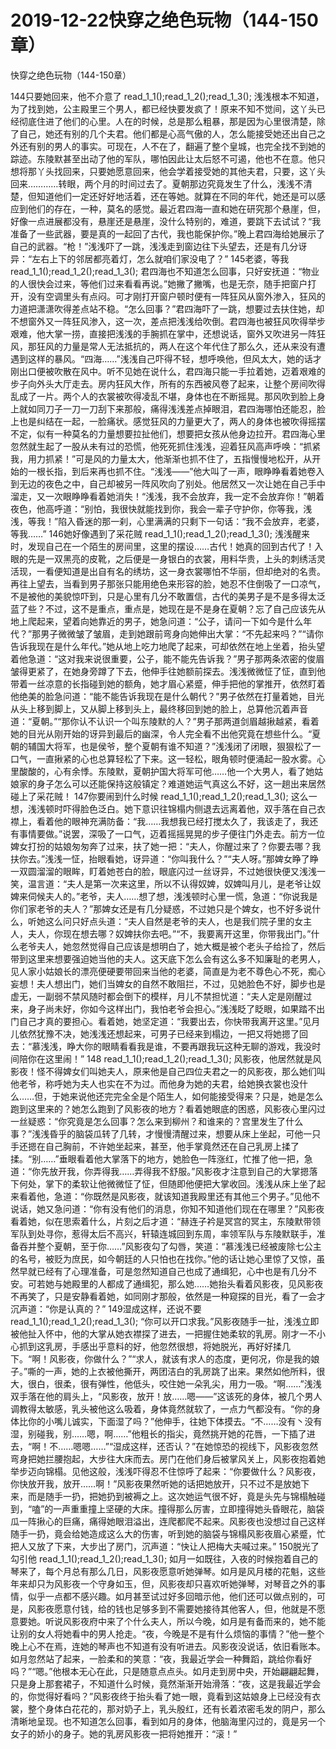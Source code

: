 # 2019-12-22快穿之绝色玩物（144-150章）



快穿之绝色玩物（144-150章）



144只要她回来，他不介意了											read_1_1();read_1_2();read_1_3();				浅浅根本不知道，为了找到她，公主殿里三个男人，都已经快要发疯了！原来不知不觉间，这丫头已经彻底住进了他们的心里。人在的时候，总是那么粗暴，那是因为心里很清楚，除了自己，她还有别的几个夫君。他们都是心高气傲的人，怎么能接受她还出自己之外还有别的男人的事实。可现在，人不在了，翻遍了整个皇城，也完全找不到她的踪迹。东陵默甚至出动了他的军队，哪怕因此让太后怒不可遏，他也不在意。他只想将那丫头找回来，只要她愿意回来，他会学着接受她的其他夫君，只要，这丫头回来…………转眼，两个月的时间过去了。夏朝那边究竟发生了什么，浅浅不清楚，但知道他们一定还好好地活着，还在等她。就算在不同的年代，她还是可以感应到他们的存在，一种，莫名的感觉。最近君四海一直和她在研究那个悬崖，但，好像一点进展都没有，悬崖还是悬崖，没什么特别的，难道，要跳下去试试？“我准备了一些武器，要是真的一起回了古代，我也能保护你。”晚上君四海给她展示了自己的武器。“枪！”浅浅吓了一跳，浅浅走到窗边往下头望去，还是有几分讶异：“左右上下的邻居都亮着灯，怎么就咱们家没电了？” 145老婆，等我											read_1_1();read_1_2();read_1_3();				君四海也不知道怎么回事，只好安抚道：“物业的人很快会过来，等他们过来看看再说。”她撇了撇嘴，也是无奈，随手把窗户打开，没有空调里头有点闷。可才刚打开窗户顿时便有一阵狂风从窗外渗入，狂风的力道把潇潇吹得差点站不稳。“怎么回事？”君四海吓了一跳，想要过去扶住她，却不想窗外又一阵狂风渗入，这一次，差点把浅浅给吹倒。君四海也被狂风吹得举步艰难，他大掌一捞，直接把浅浅的手腕抓在掌中，还想说话，窗外又吹进另一阵狂风，那狂风的力量是常人无法抵抗的，两人在这个年代住了那么久，还从来没有遭遇到这样的暴风。“四海……”浅浅自己吓得不轻，想呼唤他，但风太大，她的话才刚出口便被吹散在风中。听不见她在说什么，君四海只能一手拉着她，迈着艰难的步子向外头大厅走去。房内狂风大作，所有的东西被风卷了起来，让整个房间吹得乱成了一片。两个人的衣裳被吹得凌乱不堪，身体也在不断摇晃。那风吹到脸上身上就如同刀子一刀一刀刮下来那般，痛得浅浅差点掉眼泪，君四海哪怕还能忍，脸上也是纠结在一起，一脸痛状。感觉狂风的力量更大了，两人的身体也被吹得摇摆不定，似有一种莫名的力量想要拉扯他们，想要把女孩从他身边拉开。君四海心里忽然就生起了一股从未有过的恐慌，他死死抓住浅浅，迎着狂风高声呼唤：“抓紧我，用力抓紧！”可是风的力量太大，他渐渐也抓不住了，五指慢慢地松开，从开始的一根长指，到后来再也抓不住。“浅浅——”他大叫了一声，眼睁睁看着她卷入到无边的夜色之中，自己却被另一阵风吹向了别处。他居然又一次让她在自己手中溜走，又一次眼睁睁看着她消失！“浅浅，我不会放弃，我一定不会放弃你！”朝着夜色，他高呼道：“别怕，我很快就能找到你，我会一辈子守护你，你等我，浅浅，等我！”陷入昏迷的那一刹，心里满满的只剩下一句话：“我不会放弃，老婆，等我……” 146她好像遇到了采花贼											read_1_1();read_1_2();read_1_3();				浅浅醒来时，发现自己在一个陌生的房间里，这里的摆设……古代！她真的回到古代了！入眼的先是一双黑亮的皮靴，之后便是一身银白的衣裳，用料华贵，上头的刺绣活灵活现，一看便知道是出自有名的绣坊，这一身衣裳哪怕不华丽，但却绝对的名贵。再往上望去，当看到男子那张只能用绝色来形容的脸，她忍不住倒吸了一口凉气，不是被他的美貌惊吓到，只是心里有几分不敢置信，古代的美男子是不是多得太泛蓝了些？不过，这不是重点，重点是，她现在是不是身在夏朝？忘了自己应该先从地上爬起来，望着向她靠近的男子，她急问道：“公子，请问一下如今是什么年代？”那男子微微皱了皱眉，走到她跟前弯身向她伸出大掌：“不先起来吗？”“请你告诉我现在是什么年代。”她从地上吃力地爬了起来，可却依然在地上坐着，抬头望着他急道：“这对我来说很重要，公子，能不能先告诉我？”男子那两条浓密的俊眉皱得更紧了，在她身旁蹲了下去，他伸手往她额前探去。浅浅微微怔了怔，直到他带着一丝凉意的长指碰到她的额角，她才眉心紧蹙，伸手把他的掌推开，依然盯着他绝美的脸急问道：“能不能告诉我现在是什么朝代？”男子依然在打量着她，目光从头上移到脚上，又从脚上移到头上，最终移回到她的脸上，总算他沉着声音道：“夏朝。”“那你认不认识一个叫东陵默的人？”男子那两道剑眉越揪越紧，看着她的目光从刚开始的讶异到最后的幽深，令人完全看不出他究竟在想些什么。“夏朝的辅国大将军，也是侯爷，整个夏朝有谁不知道？”浅浅闭了闭眼，狠狠松了一口气，一直揪紧的心也总算轻松了下来。这一轻松，眼角顿时便涌起一股水雾。心里酸酸的，心有余悸。东陵默，夏朝护国大将军可他……他一个大男人，看了她姑娘家的身子怎么可以还能保持这般镇定？难道她运气真这么不好，这一趟出来居然碰上了采花贼！ 147你要闹到什么时候											read_1_1();read_1_2();read_1_3();				这么一想，浅浅顿时吓得脸色泛白。她下意识往锦榻内侧退去远离着他，双手落在自己衣襟上，看着他的眼神充满防备：“我……我想我已经打搅太久了，我该走了，我还有事情要做。”说罢，深吸了一口气，迈着摇摇晃晃的步子便往门外走去。前方一位婢女打扮的姑娘匆匆奔了过来，扶了她一把：“夫人，你醒过来了？你要去哪？我扶你去。”浅浅一怔，抬眼看她，讶异道：“你叫我什么？”“夫人呀。”那婢女睁了睁一双圆溜溜的眼眸，盯着她苍白的脸，眼底闪过一丝讶异，不过她很快便又浅浅一笑，温言道：“夫人是第一次来这里，所以不认得奴婢，奴婢叫月儿，是老爷让奴婢来伺候夫人的。”老爷，夫人……想了想，浅浅顿时心里一慌，急道：“你说我是你们家老爷的夫人？”那婢女还是有几分疑惑，不过她只是个婢女，也不好多说什么，听她这么问只好点头道：“夫人自然是老爷的夫人，也是我们院子里的女主人，夫人，你现在想去哪？奴婢扶你去吧。”“不，我要离开这里，你带我出门。”什么老爷夫人，她忽然觉得自己应该是想明白了，她大概是被个老头子给捡了，然后带到这里来想要强迫她当他的夫人。这天底下怎么会有这么多不知廉耻的老男人，见人家小姑娘长的漂亮便硬要带回来当他的老婆，简直是为老不尊色心不死，痴心妄想！夫人想出门，她们当婢女的自然不敢阻拦，不过，见她脸色不好，脚步也是虚无，一副弱不禁风随时都会倒下的模样，月儿不禁担忧道：“夫人定是刚醒过来，身子尚未好，你如今这样出门，我怕老爷会担心。”浅浅眨了眨眼，如果踏不出门自己才真的要担心。看着她，她坚定道：“我要出去，你快带我离开这里。”见月儿依然犹豫不决，她浅浅还想起来，可男子已经来到榻边，一把又将她摁了回去：“慕浅浅，睁大你的眼睛看看我是谁，不要再跟我玩这种无聊的游戏，我没时间陪你在这里闹！” 148											read_1_1();read_1_2();read_1_3();				风影夜，他居然就是风影夜！怪不得婢女们叫她夫人，原来他是自己四位夫君之一的风影夜，那么她们叫他老爷，称呼她为夫人也实在不为过。而他身为她的夫君，给她换衣裳也没什么……但，于她来说他还完完全全是个陌生人，如何能接受得来？只是，她是怎么跑到这里来的？她怎么跑到了风影夜的地方？看着她眼底的困惑，风影夜心里闪过一丝疑惑：“你究竟是怎么回事？怎么来到柳州？和谁来的？宫里发生了什么事？”浅浅昏乎的脑袋瓜转了几转，才慢慢清醒过来，想要从床上坐起，可他一只手还摁在自己胸前，不许她坐起来，甚至，他手掌竟然还在自己乳房上揉了揉。“别……”垂眼看着他大掌落下的地方，她脸色一阵涨红，忙推了他一把，急道：“你先放开我，你弄得我……弄得我不舒服。”风影夜才注意到自己的大掌摁落下何处，掌下的柔软让他微微怔了怔，但随即他便把大掌收回。浅浅从床上坐了起来看着他，急道：“你既然是风影夜，就该知道我殿里还有其他三个男子。”见他不说话，她又急问道：“你有没有他们的消息，你知不知道他们现在在哪里？”风影夜看着她，似在思索着什么，片刻之后才道：“赫连子衿是冥宫的冥主，东陵默带领军队到处寻你，惹得太后不高兴，轩辕连城回到东周，率领军队与东陵默联手，准备吞并整个夏朝，至于你……”风影夜勾了勾唇，笑道：“慕浅浅已经被废除七公主的名号，被贬为庶民，如今朝廷的人只怕也在找你。”他的话让她心里惊了又惊，虽然早就已经有了心理准备，可是忽然知道自己也成了通缉犯，心中也是有几分不安。可若她与她殿里的人都成了通缉犯，那么她……她抬头看着风影夜，见风影夜不再笑了，只是安静看着她，如同刚才那般，依然是一种窥探的目光，看了一会才沉声道：“你是认真的？” 149湿成这样，还说不要											read_1_1();read_1_2();read_1_3();				“你可以开口求我。”风影夜随手一扯，浅浅立即被他扯入怀中，他的大掌从她衣襟探了进去，一把握住她柔软的乳房。刚才一不小心抓到这乳房，手感出乎意料的好，他忽然很想，将她脱光，再好好揉几下。“啊！风影夜，你做什么？”“求人，就该有求人的态度，更何况，你是我的娘子。”嘶的一声，她的上衣被他撕开，两团洁白的乳房跳了出来。果然如他所料，很大，很白，很柔，很有弹性，他低头，咬住她一朵乳尖，用力一吸。“啊……”浅浅双手落在他的肩头上，“风影夜，放开！放……嗯——”这该死的身体，被几个男人调教得太敏感，乳头被他这么吸着，身体竟然就软了，一点力气都没有。“你的身体比你的小嘴儿诚实，下面湿了吗？”他伸手，往她下体摸去。“不……没有丶没有湿，别碰我，别……嗯，啊……”他粗长的指尖，竟然挑开她的花唇，一下插了进去，“啊！不……嗯嗯……”“湿成这样，还否认？”在她惊恐的视线下，风影夜忽然弯身把她拦腰抱起，大步往大床而去。房门在他们身后被掌风关上，风影夜抱着她举步迈向锦榻。见他这般，浅浅吓得忍不住惊呼了起来：“你要做什么？风影夜，你快放开我，放开……啊！”风影夜果然听她的话把她放开，只不过不是放她下来，而是随手一扔，把她扔到被褥之上。这次她运气很不好，竟是头先与锦榻触碰到，“嗑”的一声重重撞上坚硬的大床。撞得那么厉害，立即撞得她头昏眼花，脑袋瓜一阵揪心的巨痛，痛得她眼泪溢出，连爬都爬不起来。风影夜也没想过自己这样随手一扔，竟会给她造成这么大的伤害，听到她的脑袋与锦榻风影夜眉心紧蹙，忙把人又放了下来，大步出了房门，沉声道：“快让人把梅大夫喊过来。” 150脱光了勾引他											read_1_1();read_1_2();read_1_3();				如月一如既往，入夜的时候抱着自己的琴来了，每个月总有那么几日，风影夜愿意听她弹琴。如月是风月楼的花魁，这些年来却只为风影夜一个守身如玉，但，风影夜却只喜欢听她弹琴，对琴音之外的事情，似乎一点都不感兴趣。如月甚至试过好多回暗示他，他们还可以做点别的，可是，风影夜愿意付钱，给的钱也足够多到不需要她接待其他客人，但，他就是不愿意要她。听说风影夜府中来了个什么夫人，所以今晚，如月是有备而来的，她不能让别的女人将她看中的男人抢走。“夜，今晚是不是有什么烦恼的事情？”他一整个晚上心不在焉，连她的琴声也不知道有没有听进去。风影夜没说话，依旧看账本。如月忽然站了起来，一脸柔和的笑意：“夜，我最近学会一种舞蹈，跳给你看好吗？”“嗯。”他根本无心在此，只是随意点点头。如月走到房中央，开始翩翩起舞，只是身上那套裙子，不知道什么时候，竟然渐渐开始滑落：“夜，这是我最近学会的，你觉得好看吗？”风影夜终于抬头看了她一眼，竟看到这姑娘身上已经没有衣裳，整个身体白花花的，那对奶子上，乳头殷红，还有长着浓密毛发的阴户，那么清晰地呈现。也不知道怎么回事，看到如月的身体，他脑海里闪过的，竟是另一个女子的娇小的身子。她的乳房风影夜一把将她推开：“滚！”


